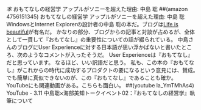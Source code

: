 *本* おもてなしの経営学 アップルがソニーを超えた理由: 中島 聡
##(amazon 4756151345)  おもてなしの経営学 アップルがソニーを超えた理由: 中島 聡
WindowsとInternet Explorerの設計者の中島 聡の本だ。ブログは[Life is beautiful](http://satoshi.blogs.com/)が有名だ。
かなりの部分、ブログからの記事と対談が占めるが、全体として一貫して『おもてなし』の重要性についての話が綴られている。
中島さんのブログにUser Experienceに対する日本語が思い浮かばないと書いたところ、次のようなコメントが入ったそうだ。
 User Experienceは『おもてなし』だと思っています。
なるほど、いい訳語だと思う。
私も、この本の『おもてなし』がこれからの時代に成功するプロダクトの要になるという意見には、賛成。
でも簡単に真似できないのが、この『おもてなし』であることも確か。
YouTubeにも関連動画がある。こちらも面白い。
##(youtube la_YmTMhAs4)  YouTube - 3.11 中島聡×海部美知トークイベント02：『おもてなしの経営学』執筆について
